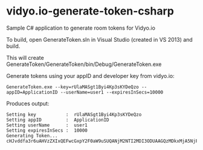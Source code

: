 # vidyo.io-generate-token-csharp
Sample C# application to generate room tokens for Vidyo.io

To build, open GenerateToken.sln in Visual Studio (created in VS 2013) and build.

This will create GenerateToken/GenerateToken/bin/Debug/GenerateToken.exe

Generate tokens using your appID and developer key from vidyo.io:

    GenerateToken.exe --key=rUlaMASgt1Byi4Kp3sKYDeQzo --appID=ApplicationID --userName=user1 --expiresInSecs=10000

Produces output:    
    
    Setting key           :  rUlaMASgt1Byi4Kp3sKYDeQzo
    Setting appID         :  ApplicationID
    Setting userName      :  user1
    Setting expiresInSecs :  10000
    Generating Token...
    cHJvddfa3r6uAHVzZXIxQEFwcGxpY2F0aW9uSUQANjM2NTI2MDI3ODUAAGQzMDkxMjA5NjFmMGYxMjFkM2FlZjQxMzJkNmRiNTdkMTA5MDU0MGU4ZWZmNjYxMzlhOTUyMzJiODA0MGViOWU5MjI3OTQ3N2MwYWUzODQ3Y2NiYmJiYTNhZDc5OTdkOA==
